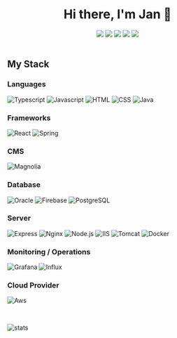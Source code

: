 <h1 align="center" > Hi there, I'm Jan 👋 </h1>
<div style="text-align:center">
<img src="https://img.shields.io/badge/Twitter-1DA1F2?style=for-the-badge&logo=twitter&logoColor=white" href="[twitter]">
<img src="https://img.shields.io/badge/GitHub-100000?style=for-the-badge&logo=github&logoColor=white" href="[github]">
<img src="https://img.shields.io/badge/xing-E4405F?style=for-the-badge&logo=xing&color=849E0B&logoColor=white" href="[xing]">
<img src="https://img.shields.io/badge/LinkedIn-0077B5?style=for-the-badge&logo=linkedin&logoColor=white" href="[linkedin]">
<img src="https://img.shields.io/badge/Instagram-E4405F?style=for-the-badge&logo=instagram&logoColor=white" href="[instagram]">
</div>
<br />

## My Stack

### Languages

![Typescript](https://img.shields.io/static/v1?logo=typescript&label=&message=TypeScript&style=for-the-badge&color=000000&logoColor=white)
![Javascript](https://img.shields.io/static/v1?logo=javascript&label=&message=JavaScript&style=for-the-badge&color=f0db4f&logoColor=black)
![HTML](https://img.shields.io/static/v1?logo=HTML5&label=&message=html&style=for-the-badge&color=E34F26&logoColor=white)
![CSS](https://img.shields.io/static/v1?logo=CSS3&label=&message=css&style=for-the-badge&color=1572B6)
![Java](https://img.shields.io/static/v1?logo=java&label=&message=Java&style=for-the-badge&color=f89820)

### Frameworks

![React](https://img.shields.io/static/v1?logo=react&label=&message=REACT&style=for-the-badge&color=61DAFB&logoColor=black)
![Spring](https://img.shields.io/static/v1?logo=spring&label=&message=spring&style=for-the-badge&color=green&logoColor=white)

### CMS

![Magnolia](https://img.shields.io/static/v1?logo=magnolia&label=&message=Magnolia&style=for-the-badge&color=green&logoColor=white)

### Database

![Oracle](https://img.shields.io/static/v1?logo=oracle&label=&message=Oracle%20DB&style=for-the-badge&color=red&logoColor=white)
![Firebase](https://img.shields.io/static/v1?logo=firebase&label=&message=FIREBASE&style=for-the-badge&color=FFCA28&logoColor=black)
![PostgreSQL](https://img.shields.io/static/v1?logo=postgresql&label=&message=POSTGRESQL&style=for-the-badge&color=336791&logoColor=white)

### Server

![Express](https://img.shields.io/static/v1?logo=express&label=&message=EXPRESS&style=for-the-badge&color=000000&logoColor=white)
![Nginx](https://img.shields.io/static/v1?logo=nginx&label=&message=NGINX&style=for-the-badge&color=009639&logoColor=white)
![Node.js](https://img.shields.io/static/v1?logo=node-dot-js&label=&message=NODE.JS&style=for-the-badge&color=339933&logoColor=white)
![IIS](https://img.shields.io/static/v1?logo=microsoft&label=&message=iis&style=for-the-badge&color=blue&logoColor=white)
![Tomcat](https://img.shields.io/static/v1?logo=Apache%20Tomcat&label=&message=tomcat&style=for-the-badge&color=454343&logoColor=white)
![Docker](https://img.shields.io/static/v1?logo=docker&label=&message=docker&style=for-the-badge&color=2996ED&logoColor=white)

### Monitoring / Operations
![Grafana](https://img.shields.io/static/v1?logo=grafana&label=&message=Grafana&style=for-the-badge&color=141619)
![Influx](https://img.shields.io/static/v1?logo=influxdb&label=&message=InfluxDB&style=for-the-badge&color=33ADF6&logoColor=white)

### Cloud Provider
![Aws](https://img.shields.io/static/v1?logo=Amazon%20AWS&label=&message=Amazon%20Web%20Services&style=for-the-badge&color=orange&logoColor=white)

<br />

![stats](https://github-readme-stats-alpha-cyan.vercel.app/api?username=janhartje&show_icons=true&hide_border=true&count_private=true&bg_color=30,909,ff0000&hide_rank=true&title_color=fff&text_color=fff&icon_color=fff)

[twitter]: https://twitter.com/janhartje
[github]: https://github.com/janhartje
[instagram]: https://instagram.com/janhartje
[linkedin]: https://www.linkedin.com/in/jan-hartje-78b7b7166/
[xing]: https://www.xing.com/profile/Jan_Hartje2

